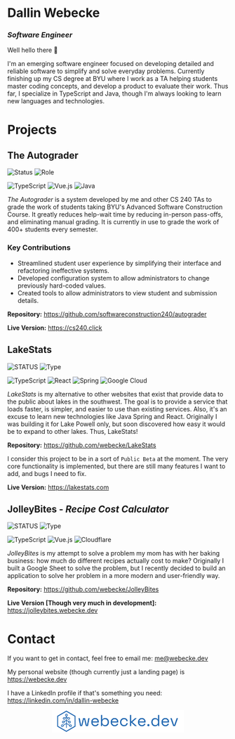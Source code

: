 # Dallin Webecke
### _Software Engineer_

Well hello there 👋

I'm an emerging software engineer focused on developing detailed and reliable software to simplify and solve everyday 
problems. Currently finishing up my CS degree at BYU where I work as a TA helping students master coding concepts, and 
develop a product to evaluate their work. Thus far, I specialize in TypeScript and Java, though I'm always looking to 
learn new languages and technologies. 

# Projects

## The Autograder 
![Status](https://img.shields.io/badge/Status-In%20Production-success?style=for-the-badge)
![Role](https://img.shields.io/badge/Current%20Developer-2024--2025-blue?style=for-the-badge)

![TypeScript](https://img.shields.io/badge/TypeScript-3178C6?style=for-the-badge&logo=typescript&logoColor=white)
![Vue.js](https://img.shields.io/badge/Vue.js-4FC08D?style=for-the-badge&logo=vue.js&logoColor=white)
![Java](https://img.shields.io/badge/Java-437291?style=for-the-badge&logo=openjdk&logoColor=white)

_The Autograder_ is a system developed by me and other CS 240 TAs to grade the work of students taking BYU's Advanced 
Software Construction Course. It greatly reduces help-wait time by reducing in-person pass-offs, and eliminating manual 
grading. It is currently in use to grade the work of 400+ students every semester.

### Key Contributions

- Streamlined student user experience by simplifying their interface and refactoring ineffective systems.
- Developed configuration system to allow administrators to change previously hard-coded values.
- Created tools to allow administrators to view student and submission details.

**Repository:** https://github.com/softwareconstruction240/autograder

**Live Version:** https://cs240.click


## LakeStats
![STATUS](https://img.shields.io/badge/STATUS-IN%20DEVELOPMENT-yellow?style=for-the-badge)
![Type](https://img.shields.io/badge/PERSONAL%20PROJECT-2025-blue?style=for-the-badge)

![TypeScript](https://img.shields.io/badge/TypeScript-3178C6?style=for-the-badge&logo=typescript&logoColor=white)
![React](https://img.shields.io/badge/React-20232A?style=for-the-badge&logo=react&logoColor=61DAFB)
![Spring](https://img.shields.io/badge/Spring-6DB33F?style=for-the-badge&logo=spring&logoColor=white)
![Google Cloud](https://img.shields.io/badge/Google_Cloud-4285F4?style=for-the-badge&logo=google-cloud&logoColor=white)

_LakeStats_ is my alternative to other websites that exist that provide data to the public about lakes in the southwest.
The goal is to provide a service that loads faster, is simpler, and easier to use than existing services. Also, it's an
excuse to learn new technologies like Java Spring and React. Originally I was building it for Lake Powell only, but
soon discovered how easy it would be to expand to other lakes. Thus, LakeStats!

**Repository:** https://github.com/webecke/LakeStats

I consider this project to be in a sort of `Public Beta` at the moment. The very core functionality is implemented, but 
there are still many features I want to add, and bugs I need to fix.

**Live Version:** https://lakestats.com



## JolleyBites - _Recipe Cost Calculator_
![STATUS](https://img.shields.io/badge/STATUS-IN%20DEVELOPMENT-yellow?style=for-the-badge)
![Type](https://img.shields.io/badge/PERSONAL%20PROJECT-2024--2025-blue?style=for-the-badge)

![TypeScript](https://img.shields.io/badge/TypeScript-3178C6?style=for-the-badge&logo=typescript&logoColor=white)
![Vue.js](https://img.shields.io/badge/Vue.js-4FC08D?style=for-the-badge&logo=vue.js&logoColor=white)
![Cloudflare](https://img.shields.io/badge/Cloudflare-F38020?style=for-the-badge&logo=cloudflare&logoColor=white)

_JolleyBites_ is my attempt to solve a problem my mom has with her baking business: how much do different recipes 
actually cost to make? Originally I built a Google Sheet to solve the problem, but I recently decided to build an
application to solve her problem in a more modern and user-friendly way.

**Repository:** https://github.com/webecke/JolleyBites

**Live Version [Though very much in development]:** https://jolleybites.webecke.dev


# Contact
If you want to get in contact, feel free to email me: me@webecke.dev

My personal website (though currently just a landing page) is https://webecke.dev

I have a LinkedIn profile if that's something you need: https://linkedin.com/in/dallin-webecke

<p align="center">
  <img src="./webeckedev.svg" width="300" alt="Dallin Webecke Logo">
</p>
